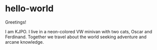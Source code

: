 # hello-world

Greetings!

I am KJPO. I live in a neon-colored VW minivan with two cats, Oscar and Ferdinand. Together we travel about the world seeking adventure and arcane knowledge.
